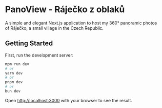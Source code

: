 # PanoView - Ráječko z oblaků

A simple and elegant Next.js application to host my 360° panoramic photos of Ráječko, a small village in the Czech Republic.

## Getting Started

First, run the development server:

```bash
npm run dev
# or
yarn dev
# or
pnpm dev
# or
bun dev
```

Open [http://localhost:3000](http://localhost:3000) with your browser to see the result.
